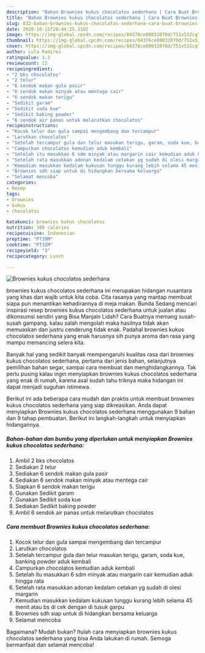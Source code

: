 ```yaml
---
description: "Bahan Brownies kukus chocolatos sederhana | Cara Buat Brownies kukus chocolatos sederhana Yang Sedap"
title: "Bahan Brownies kukus chocolatos sederhana | Cara Buat Brownies kukus chocolatos sederhana Yang Sedap"
slug: 832-bahan-brownies-kukus-chocolatos-sederhana-cara-buat-brownies-kukus-chocolatos-sederhana-yang-sedap
date: 2020-10-15T20:44:25.310Z
image: https://img-global.cpcdn.com/recipes/84376ce80032070d/751x532cq70/brownies-kukus-chocolatos-sederhana-foto-resep-utama.jpg
thumbnail: https://img-global.cpcdn.com/recipes/84376ce80032070d/751x532cq70/brownies-kukus-chocolatos-sederhana-foto-resep-utama.jpg
cover: https://img-global.cpcdn.com/recipes/84376ce80032070d/751x532cq70/brownies-kukus-chocolatos-sederhana-foto-resep-utama.jpg
author: Lula Ramirez
ratingvalue: 3.3
reviewcount: 12
recipeingredient:
- "2 bks chocolatos"
- "2 telur"
- "6 sendok makan gula pasir"
- "6 sendok makan minyak atau mentega cair"
- "6 sendok makan terigu"
- "Sedikit garam"
- "Sedikit soda kue"
- "Sedikit baking powder"
- "6 sendok air panas untuk melarutkan chocolatos"
recipeinstructions:
- "Kocok telur dan gula sampai mengembang dan tercampur"
- "Larutkan chocolatos"
- "Setelah tercampur gula dan telur masukan terigu, garam, soda kue, banking powder aduk kembali"
- "Campurkan chocolatos kemudian aduk kembali"
- "Setelah itu masukkan 6 sdm minyak atau margarin cair kemudian aduk hingga rata"
- "Setelah rata masukkan adonan kedalam cetakan yg sudah di olesi margarin"
- "Kemudian masukkan kedalam kukusan tunggu kurang lebih selama 45 menit atau bs di cek dengan di tusuk garpu"
- "Brownies sdh siap untuk di hidangkan bersama keluarga"
- "Selamat mencoba"
categories:
- Resep
tags:
- brownies
- kukus
- chocolatos

katakunci: brownies kukus chocolatos 
nutrition: 300 calories
recipecuisine: Indonesian
preptime: "PT39M"
cooktime: "PT32M"
recipeyield: "3"
recipecategory: Lunch

---
```



![Brownies kukus chocolatos sederhana](https://img-global.cpcdn.com/recipes/84376ce80032070d/751x532cq70/brownies-kukus-chocolatos-sederhana-foto-resep-utama.jpg)


brownies kukus chocolatos sederhana ini merupakan hidangan nusantara yang khas dan wajib untuk kita coba. Cita rasanya yang mantap membuat siapa pun menantikan kehadirannya di meja makan.
Bunda Sedang mencari inspirasi resep brownies kukus chocolatos sederhana untuk jualan atau dikonsumsi sendiri yang Bisa Manjain Lidah? Cara Buatnya memang susah-susah gampang. kalau salah mengolah maka hasilnya tidak akan memuaskan dan justru cenderung tidak enak. Padahal brownies kukus chocolatos sederhana yang enak harusnya sih punya aroma dan rasa yang mampu memancing selera kita.

Banyak hal yang sedikit banyak mempengaruhi kualitas rasa dari brownies kukus chocolatos sederhana, pertama dari jenis bahan, selanjutnya pemilihan bahan segar, sampai cara membuat dan menghidangkannya. Tak perlu pusing kalau ingin menyiapkan brownies kukus chocolatos sederhana yang enak di rumah, karena asal sudah tahu triknya maka hidangan ini dapat menjadi suguhan istimewa.




Berikut ini ada beberapa cara mudah dan praktis untuk membuat brownies kukus chocolatos sederhana yang siap dikreasikan. Anda dapat menyiapkan Brownies kukus chocolatos sederhana menggunakan 9 bahan dan 9 tahap pembuatan. Berikut ini langkah-langkah untuk menyiapkan hidangannya.

<!--inarticleads1-->

##### Bahan-bahan dan bumbu yang diperlukan untuk menyiapkan Brownies kukus chocolatos sederhana:

1. Ambil 2 bks chocolatos
1. Sediakan 2 telur
1. Sediakan 6 sendok makan gula pasir
1. Sediakan 6 sendok makan minyak atau mentega cair
1. Siapkan 6 sendok makan terigu
1. Gunakan Sedikit garam
1. Gunakan Sedikit soda kue
1. Sediakan Sedikit baking powder
1. Ambil 6 sendok air panas untuk melarutkan chocolatos




<!--inarticleads2-->

##### Cara membuat Brownies kukus chocolatos sederhana:

1. Kocok telur dan gula sampai mengembang dan tercampur
1. Larutkan chocolatos
1. Setelah tercampur gula dan telur masukan terigu, garam, soda kue, banking powder aduk kembali
1. Campurkan chocolatos kemudian aduk kembali
1. Setelah itu masukkan 6 sdm minyak atau margarin cair kemudian aduk hingga rata
1. Setelah rata masukkan adonan kedalam cetakan yg sudah di olesi margarin
1. Kemudian masukkan kedalam kukusan tunggu kurang lebih selama 45 menit atau bs di cek dengan di tusuk garpu
1. Brownies sdh siap untuk di hidangkan bersama keluarga
1. Selamat mencoba




Bagaimana? Mudah bukan? Itulah cara menyiapkan brownies kukus chocolatos sederhana yang bisa Anda lakukan di rumah. Semoga bermanfaat dan selamat mencoba!
